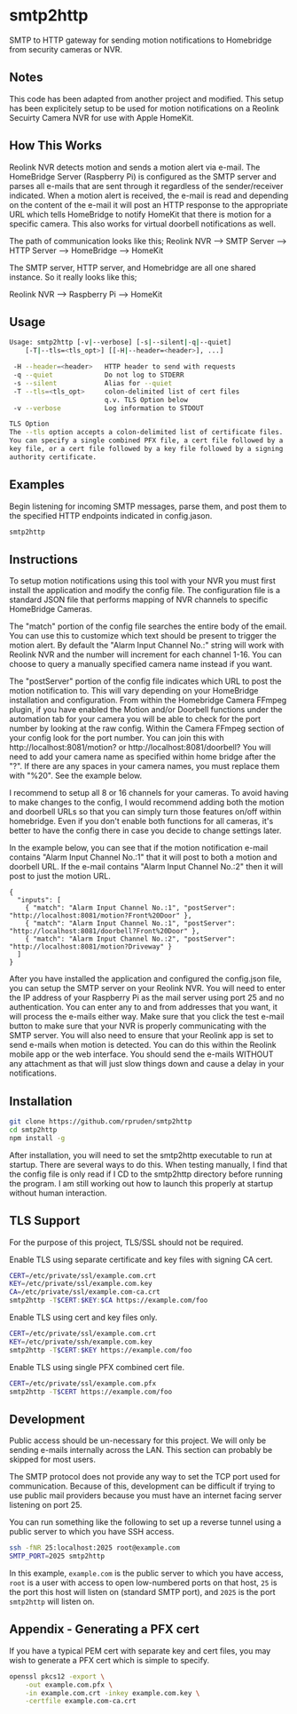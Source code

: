 # smtp2http
SMTP to HTTP gateway for sending motion notifications to Homebridge from security cameras or NVR.

Notes
-----
This code has been adapted from another project and modified. This setup has been explicitely setup to be used for motion notifications on a Reolink Secuirty Camera NVR for use with Apple HomeKit.

How This Works
-----
Reolink NVR detects motion and sends a motion alert via e-mail. The HomeBridge Server (Raspberry Pi) is configured as the SMTP server and parses all e-mails that are sent through it regardless of the sender/receiver indicated. When a motion alert is received, the e-mail is read and depending on the content of the e-mail it will post an HTTP response to the appropriate URL which tells HomeBridge to notify HomeKit that there is motion for a specific camera. This also works for virtual doorbell notifications as well.

The path of communication looks like this;
Reolink NVR --> SMTP Server --> HTTP Server --> HomeBridge --> HomeKit

The SMTP server, HTTP server, and Homebridge are all one shared instance. So it really looks like this;

Reolink NVR --> Raspberry Pi --> HomeKit

Usage
-----
```sh
Usage: smtp2http [-v|--verbose] [-s|--silent|-q|--quiet]
    [-T|--tls=<tls_opt>] [[-H|--header=<header>], ...]

 -H --header=<header>   HTTP header to send with requests
 -q --quiet             Do not log to STDERR
 -s --silent            Alias for --quiet
 -T --tls=<tls_opt>     colon-delimited list of cert files
                        q.v. TLS Option below
 -v --verbose           Log information to STDOUT

TLS Option
The --tls option accepts a colon-delimited list of certificate files.
You can specify a single combined PFX file, a cert file followed by a
key file, or a cert file followed by a key file followed by a signing
authority certificate.
```


Examples
--------
Begin listening for incoming SMTP messages, parse them, and post them to the
specified HTTP endpoints indicated in config.jason.
```sh
smtp2http
```

Instructions
--------
To setup motion notifications using this tool with your NVR you must first install the application and modify the config file. The configuration file is a standard JSON file that performs mapping of NVR channels to specific HomeBridge Cameras.

The "match" portion of the config file searches the entire body of the email. You can use this to customize which text should be present to trigger the motion alert. By default the "Alarm Input Channel No.:" string will work with Reolink NVR and the number will increment for each channel 1-16. You can choose to query a manually specified camera name instead if you want.

The "postServer" portion of the config file indicates which URL to post the motion notification to. This will vary depending on your HomeBridge installation and configuration. From within the Homebridge Camera FFmpeg plugin, if you have enabled the Motion and/or Doorbell functions under the automation tab for your camera you will be able to check for the port number by looking at the raw config. Within the Camera FFmpeg section of your config look for the port number. You can join this with http://localhost:8081/motion? or http://localhost:8081/doorbell? You will need to add your camera name as specified within home bridge after the "?". If there are any spaces in your camera names, you must replace them with "%20". See the example below.

I recommend to setup all 8 or 16 channels for your cameras. To avoid having to make changes to the config, I would recommend adding both the motion and doorbell URLs so that you can simply turn those features on/off within homebridge. Even if you don't enable both functions for all cameras, it's better to have the config there in case you decide to change settings later.

In the example below, you can see that if the motion notification e-mail contains "Alarm Input Channel No.:1" that it will post to both a motion and doorbell URL. If the e-mail contains "Alarm Input Channel No.:2" then it will post to just the motion URL.

```
{
  "inputs": [
    { "match": "Alarm Input Channel No.:1", "postServer": "http://localhost:8081/motion?Front%20Door" },
    { "match": "Alarm Input Channel No.:1", "postServer": "http://localhost:8081/doorbell?Front%20Door" },
    { "match": "Alarm Input Channel No.:2", "postServer": "http://localhost:8081/motion?Driveway" }
  ]
}
```

After you have installed the application and configured the config.json file, you can setup the SMTP server on your Reolink NVR. You will need to enter the IP address of your Raspberry Pi as the mail server using port 25 and no authentication. You can enter any to and from addresses that you want, it will process the e-mails either way. Make sure that you click the test e-mail button to make sure that your NVR is properly communicating with the SMTP server. You will also need to ensure that your Reolink app is set to send e-mails when motion is detected. You can do this within the Reolink mobile app or the web interface. You should send the e-mails WITHOUT any attachment as that will just slow things down and cause a delay in your notifications.

Installation
-------
```sh
git clone https://github.com/rpruden/smtp2http
cd smtp2http
npm install -g
```

After installation, you will need to set the smtp2http executable to run at startup. There are several ways to do this. When testing manually, I find that the config file is only read if I CD to the smtp2http directory before running the program. I am still working out how to launch this properly at startup without human interaction.

TLS Support
-----------
For the purpose of this project, TLS/SSL should not be required.

Enable TLS using separate certificate and key files with signing CA cert.
```sh
CERT=/etc/private/ssl/example.com.crt
KEY=/etc/private/ssl/example.com.key
CA=/etc/private/ssl/example.com-ca.crt
smtp2http -T$CERT:$KEY:$CA https://example.com/foo
```

Enable TLS using cert and key files only.
```sh
CERT=/etc/private/ssl/example.com.crt
KEY=/etc/private/ssh/example.com.key
smtp2http -T$CERT:$KEY https://example.com/foo
```

Enable TLS using single PFX combined cert file.
```sh
CERT=/etc/private/ssl/example.com.pfx
smtp2http -T$CERT https://example.com/foo
```

Development
-----------
Public access should be un-necessary for this project. We will only be sending e-mails internally across the LAN. This section can probably be skipped for most users.

The SMTP protocol does not provide any way to set the TCP port used for
communication.  Because of this, development can be difficult if trying to
use public mail providers because you must have an internet facing server
listening on port 25.

You can run something like the following to set up a reverse tunnel using
a public server to which you have SSH access.

```sh
ssh -fNR 25:localhost:2025 root@example.com
SMTP_PORT=2025 smtp2http
```

In this example, `example.com` is the public server to which you have access,
`root` is a user with access to open low-numbered ports on that host, `25` is
the port this host will listen on (standard SMTP port), and `2025` is the port
`smtp2http` will listen on.

Appendix - Generating a PFX cert
--------------------------------
If you have a typical PEM cert with separate key and cert files, you may wish
to generate a PFX cert which is simple to specify.

```sh
openssl pkcs12 -export \
    -out example.com.pfx \
    -in example.com.crt -inkey example.com.key \
    -certfile example.com-ca.crt
```
